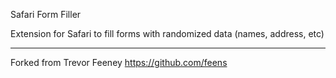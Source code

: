 Safari Form Filler

Extension for Safari to fill forms with randomized data (names, address, etc)

---
Forked from Trevor Feeney https://github.com/feens
